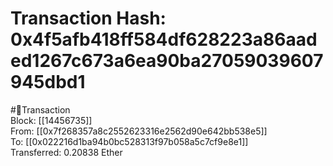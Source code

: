 
Transaction Hash: 0x4f5afb418ff584df628223a86aaded1267c673a6ea90ba27059039607945dbd1
====================================================================================
  
#💸Transaction  
Block: [[14456735]]  
From: [[0x7f268357a8c2552623316e2562d90e642bb538e5]]  
To: [[0x022216d1ba94b0bc528313f97b058a5c7cf9e8e1]]  
Transferred: 0.20838 Ether